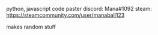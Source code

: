 python, javascript code paster
discord: Mana#1092
steam: https://steamcommunity.com/user/manaball123

makes random stuff
